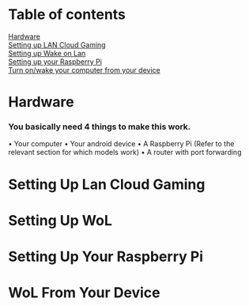 # Table of contents

[Hardware](#hardware)  
[Setting up LAN Cloud Gaming](#setting-up-lan-cloud-gaming)  
[Setting up Wake on Lan](#setting-up-wol)  
[Setting up your Raspberry Pi](#setting-up-your-raspberry-pi)  
[Turn on/wake your computer from your device](#wol-from-your-device)  

# Hardware

### You basically need 4 things to make this work.

• Your computer
• Your android device
• A Raspberry Pi (Refer to the relevant section for which models work)
• A router with port forwarding


# Setting Up Lan Cloud Gaming

# Setting Up WoL

# Setting Up Your Raspberry Pi

# WoL From Your Device 